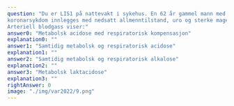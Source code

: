 ```yaml
---
question: "Du er LIS1 på nattevakt i sykehus. En 62 år gammel mann med metformin-behandlet diabetes II og
koronarsykdom innlegges med nedsatt allmenntilstand, uro og sterke magesmerter.
Arteriell blodgass viser:"
answer0: "Metabolsk acidose med respiratorisk kompensasjon"
explanation0: ""
answer1: "Samtidig metabolsk og respiratorisk acidose"
explanation1: ""
answer2: "Samtidig metabolsk og respiratorisk alkalose"
explanation2: ""
answer3: "Metabolsk laktacidose"
explanation3: ""
rightAnswer: 0
image: "./img/var2022/9.png"
---
```




